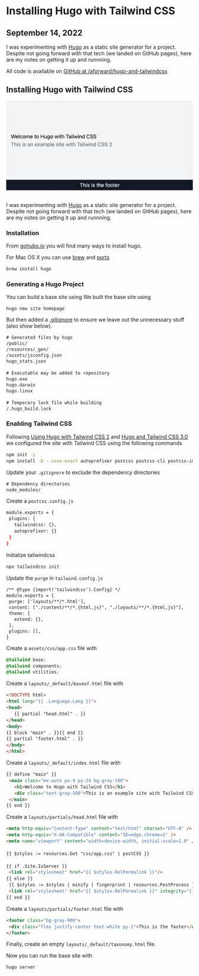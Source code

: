 # Installing Hugo with Tailwind CSS
## September 14, 2022

I was experimenting with [Hugo](https://gohugo.io)
as a static site generator for a project.  Despite
not going forward with that tech (we landed on GitHub
pages), here are my notes on getting it up and runnning.

All code is available on [GitHub at /aforward/hugo-and-tailwindcss](https://github.com/aforward/hugo-and-tailwindcss)

## Installing Hugo with Tailwind CSS

![Hugo and Tailwind CSS homepage](hugo_and_tailwind.png?raw=true)

I was experimenting with [Hugo](https://gohugo.io)
as a static site generator for a project.  Despite
not going forward with that tech (we landed on GitHub
pages), here are my notes on getting it up and runnning.

### Installation

From [gohubo.io](https://gohugo.io/getting-started/installing/)
you will find many ways to install hugo.

For Mac OS X you can use [brew](https://brew.sh) and [ports](https://www.macports.org)

```bash
brew install hugo
```

### Generating a Hugo Project

You can build a base site using
We built the base site using

```
hugo new site homepage
```

But then added a [.gitignore](https://github.com/github/gitignore/blob/main/community/Golang/Hugo.gitignore)
to ensure we leave out the unnecessary stuff (also show below).

```
# Generated files by hugo
/public/
/resources/_gen/
/assets/jsconfig.json
hugo_stats.json

# Executable may be added to repository
hugo.exe
hugo.darwin
hugo.linux

# Temporary lock file while building
/.hugo_build.lock
```

### Enabling Tailwind CSS

Following [Using Hugo with Tailwind CSS 2](https://www.wimdeblauwe.com/blog/2021/01/18/using-hugo-with-tailwind-css-2/)
and [Hugo and Tailwind CSS 3.0](https://www.hugotutorial.com/posts/2022-01-03-hugo-and-tailwindcss-3.0/)
we configured the site with Tailwind CSS using the following commands

```bash
npm init -y
npm install -D --save-exact autoprefixer postcss postcss-cli postcss-import tailwindcss
```

Update your `.gitignore` to exclude the dependency directories

```
# Dependency directories
node_modules/
```

Create a `postcss.config.js`

```bash
module.exports = {
 plugins: {
   tailwindcss: {},
   autoprefixer: {}
 }
}
```

Initialize tailwindcss

```bash
npx tailwindcss init
```

Update the `purge` in `tailwind.config.js`

```
/** @type {import('tailwindcss').Config} */
module.exports = {
 purge: ['layouts/**/*.html'],
 content: ["./content/**/*.{html,js}", "./layouts/**/*.{html,js}"],
 theme: {
   extend: {},
 },
 plugins: [],
}
```

Create a `assets/css/app.css` file with

```css
@tailwind base;
@tailwind components;
@tailwind utilities;
```

Create a `layouts/_default/baseof.html` file with

```html
<!DOCTYPE html>
<html lang="{{ .Language.Lang }}">
<head>
   {{ partial "head.html" . }}
</head>
<body>
{{ block "main" . }}{{ end }}
{{ partial "footer.html" . }}
</body>
</html>
```

Create a `layouts/_default/index.html` file with

```html
{{ define "main" }}
 <main class="mx-auto px-4 py-24 bg-gray-100">
   <h1>Welcome to Hugo with Tailwind CSS</h1>
   <div class="text-gray-500">This is an example site with Tailwind CSS 2</div>
 </main>
{{ end }}
```

Create a `layouts/partials/head.html` file with

```html
<meta http-equiv="Content-Type" content="text/html" charset="UTF-8" />
<meta http-equiv="X-UA-Compatible" content="IE=edge,chrome=1" />
<meta name="viewport" content="width=device-width, initial-scale=1.0" />

{{ $styles := resources.Get "css/app.css" | postCSS }}

{{ if .Site.IsServer }}
 <link rel="stylesheet" href="{{ $styles.RelPermalink }}"/>
{{ else }}
 {{ $styles := $styles | minify | fingerprint | resources.PostProcess }}
 <link rel="stylesheet" href="{{ $styles.RelPermalink }}" integrity="{{ $styles.Data.Integrity }}"/>
{{ end }}
```

Create a `layouts/partials/footer.html` file with

```html
<footer class="bg-gray-900">
 <div class="flex justify-center text-white py-1">This is the footer</div>
</footer>
```

Finally, create an empty `layouts/_default/taxonomy.html` file.


Now you can run the base site with

```bash
hugo server
```
